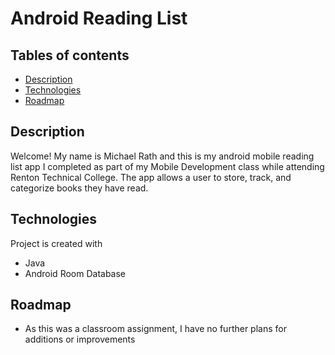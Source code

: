 # Android Reading List

## Tables of contents
* [Description](#description)
* [Technologies](#technologies)
* [Roadmap](#roadmap)

## Description
Welcome! My name is Michael Rath and this is my android mobile reading list app I completed as part of my Mobile Development class while attending Renton Technical College. The app allows a user to store, track, and categorize books they have read.

## Technologies
Project is created with
* Java
* Android Room Database

## Roadmap
* As this was a classroom assignment, I have no further plans for additions or improvements
